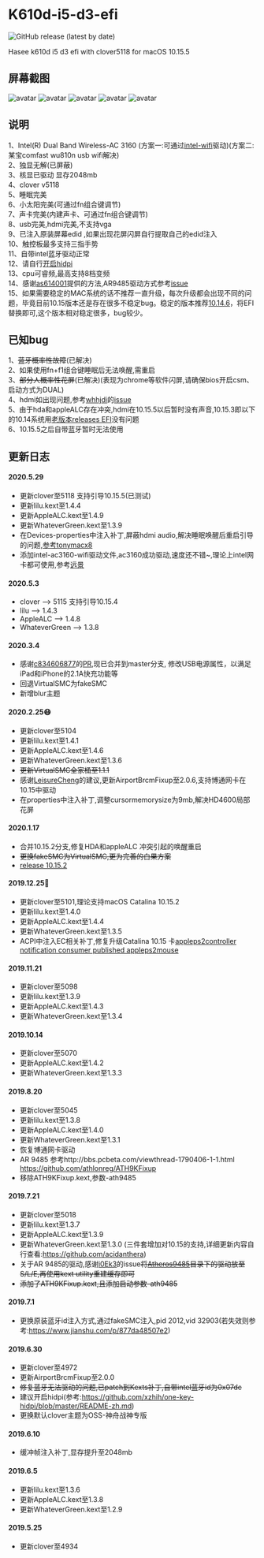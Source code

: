 # K610d-i5-d3-efi
<img alt="GitHub release (latest by date)" src="https://img.shields.io/github/v/release/1zilc/K610d-i5-d3-10.14.5-efi-clover">&nbsp;


Hasee k610d i5 d3 efi with clover5118 for macOS 10.15.5  

屏幕截图
-----

![avatar](https://github.com/1zilc/K610d-i5-d3-10.14.5-efi-clover/blob/master/screenshots/screenshot1.png)
![avatar](https://github.com/1zilc/K610d-i5-d3-10.14.5-efi-clover/blob/master/screenshots/screenshot2.png)
![avatar](https://github.com/1zilc/K610d-i5-d3-10.14.5-efi-clover/blob/master/screenshots/screenshot5.png)
![avatar](https://github.com/1zilc/K610d-i5-d3-10.14.5-efi-clover/blob/master/screenshots/screenshot4.png)
![avatar](https://github.com/1zilc/K610d-i5-d3-10.14.5-efi-clover/blob/master/screenshots/screenshot3.png)

说明
-----
1、Intel(R) Dual Band Wireless-AC 3160 (方案一:可通过[intel-wifi](https://github.com/1zilc/K610d-i5-d3-10.14.5-efi-clover/tree/master/intel-wifi)驱动)(方案二:某宝comfast wu810n usb wifi解决)  
2、独显无解(已屏蔽)  
3、核显已驱动 显存2048mb  
4、clover v5118  
5、睡眠完美  
6、小太阳完美(可通过fn组合键调节)  
7、声卡完美(内建声卡、可通过fn组合键调节)  
8、usb完美,hdmi完美,不支持vga  
9、已注入原装屏幕edid ,如果出现花屏闪屏自行提取自己的edid注入  
10、触控板最多支持三指手势  
11、自带intel蓝牙驱动正常  
12、请自行[开启hidpi](https://github.com/xzhih/one-key-hidpi/blob/master/README-zh.md)  
13、cpu可睿频,最高支持8档变频  
14、感谢[as614001](https://github.com/as614001)提供的方法,AR9485驱动方式参考[issue](https://github.com/1zilc/K610d-i5-d3-10.14.5-efi-clover/issues/15)  
15、如果需要稳定的MAC系统的话不推荐一直升级，每次升级都会出现不同的问题，毕竟目前10.15版本还是存在很多不稳定bug。稳定的版本推荐[10.14.6](https://blog.daliansky.net/macOS-Mojave-10.14.6-18G87-Release-version-with-Clover-5033-original-image.html)，将EFI替换即可,这个版本相对稳定很多，bug较少。

已知bug
------
1、~~蓝牙概率性故障~~(已解决)  
2、如果使用fn+f1组合键睡眠后无法唤醒,需重启  
3、~~部分人概率性花屏~~(已解决)(表现为chrome等软件闪屏,请确保bios开启csm、启动方式为DUAL)  
4、hdmi如出现问题,参考[whhjdi](https://github.com/whhjdi)的[issue](https://github.com/1zilc/K610d-i5-d3-10.14.5-efi-clover/issues/5#issue-481843661)  
5、由于hda和appleALC存在冲突,hdmi在10.15.5以后暂时没有声音,10.15.3即以下的10.14系统用[老版本releases EFI](https://github.com/1zilc/K610d-i5-d3-10.14.5-efi-clover/releases)没有问题  
6、10.15.5之后自带蓝牙暂时无法使用

更新日志
-------
#### 2020.5.29
* 更新clover至5118  支持引导10.15.5(已测试)
* 更新lilu.kext至1.4.4
* 更新AppleALC.kext至1.4.9
* 更新WhateverGreen.kext至1.3.9
* 在Devices-properties中注入补丁,屏蔽hdmi audio,解决睡眠唤醒后重启引导的问题,[参考tonymacx8](https://www.tonymacx86.com/threads/help-applealc-kernel-panic-after-catalina-update.284654/page-12)
* 添加intel-ac3160-wifi驱动文件,ac3160成功驱动,速度还不错~,理论上intel网卡都可使用,参考[远景](http://bbs.pcbeta.com/viewthread-1856465-1-1.html)

#### 2020.5.3
* clover --> 5115 支持引导10.15.4
* lilu --> 1.4.3
* AppleALC --> 1.4.8
* WhateverGreen --> 1.3.8

#### 2020.3.4
* 感谢[c834606877](https://github.com/c834606877)的[PR](https://github.com/1zilc/K610d-i5-d3-10.14.5-efi-clover/pull/25),现已合并到master分支, 修改USB电源属性，以满足iPad和iPhone的2.1A快充功能等
* 回退VirtualSMC为fakeSMC
* 新增blur主题

#### 2020.2.25😷
* 更新clover至5104
* 更新lilu.kext至1.4.1
* 更新AppleALC.kext至1.4.6
* 更新WhateverGreen.kext至1.3.6
* ~~更新VirtualSMC全家桶至1.1.1~~
* 感谢[LeisureCheng](https://github.com/LeisureCheng)的建议,更新AirportBrcmFixup至2.0.6,支持博通网卡在10.15中驱动
* 在properties中注入补丁,调整cursormemorysize为9mb,解决HD4600局部花屏

#### 2020.1.17
* 合并10.15.2分支,修复HDA和appleALC 冲突引起的唤醒重启
* ~~更换fakeSMC为VirtualSMC,更为完善的白果方案~~
* [release 10.15.2](https://github.com/1zilc/K610d-i5-d3-10.14.5-efi-clover/releases/tag/10.15.2)

#### 2019.12.25🎄
* 更新clover至5101,理论支持macOS Catalina 10.15.2  
* 更新lilu.kext至1.4.0  
* 更新AppleALC.kext至1.4.4  
* 更新WhateverGreen.kext至1.3.5  
* ACPI中注入EC相关补丁,修复升级Catalina 10.15 卡[appleps2controller notification consumer published appleps2mouse](https://github.com/khronokernel/What-s-new-in-macOS-Catalina#current-issues-with-catalina)

#### 2019.11.21
* 更新clover至5098  
* 更新lilu.kext至1.3.9  
* 更新AppleALC.kext至1.4.3  
* 更新WhateverGreen.kext至1.3.4  

#### 2019.10.14
* 更新clover至5070  
* 更新AppleALC.kext至1.4.2  
* 更新WhateverGreen.kext至1.3.3  

#### 2019.8.20
* 更新clover至5045
* 更新lilu.kext至1.3.8  
* 更新AppleALC.kext至1.4.0  
* 更新WhateverGreen.kext至1.3.1  
* 恢复博通网卡驱动
* AR 9485 参考http://bbs.pcbeta.com/viewthread-1790406-1-1.html
https://github.com/athlonreg/ATH9KFixup
* 移除ATH9KFixup.kext,参数-ath9485

#### 2019.7.21
* 更新clover至5018  
* 更新lilu.kext至1.3.7  
* 更新AppleALC.kext至1.3.9  
* 更新WhateverGreen.kext至1.3.0  (三件套增加对10.15的支持,详细更新内容自行查看:https://github.com/acidanthera)  
* 关于AR 9485的驱动,感谢[i0Ek3](https://github.com/i0Ek3)的issue~~将[Atheros9485](https://github.com/1zilc/K610d-i5-d3-10.14.5-efi-clover/tree/master/Atheros9485)目录下的驱动放至S/L/E,再使用kext utility重建缓存即可~~  
* ~~添加了ATH9KFixup.kext,且添加启动参数-ath9485~~

#### 2019.7.1
* 更换原装蓝牙id注入方式,通过fakeSMC注入,pid 2012,vid 32903(若失效则参考:https://www.jianshu.com/p/877da48507e2)  

#### 2019.6.30
* 更新clover至4972  
* 更新AirportBrcmFixup至2.0.0  
* ~~修复蓝牙无法驱动的问题,已patch到Kexts补丁,自带intel蓝牙id为0x07dc~~  
* 建议开启hidpi(参考:https://github.com/xzhih/one-key-hidpi/blob/master/README-zh.md)  
* 更换默认clover主题为OSS-神舟战神专版  

#### 2019.6.10
* 缓冲帧注入补丁,显存提升至2048mb  

#### 2019.6.5
* 更新lilu.kext至1.3.6  
* 更新AppleALC.kext至1.3.8  
* 更新WhateverGreen.kext至1.2.9  

#### 2019.5.25
* 更新clover至4934
